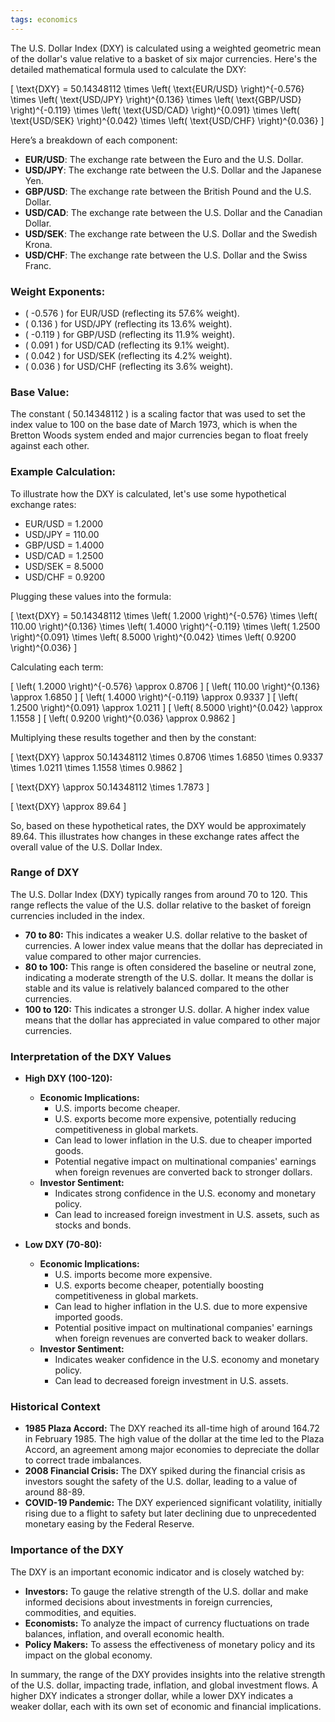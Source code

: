 ```yaml
---
tags: economics
---
```



The U.S. Dollar Index (DXY) is calculated using a weighted geometric mean of the dollar's value relative to a basket of six major currencies. Here's the detailed mathematical formula used to calculate the DXY:

\[ \text{DXY} = 50.14348112 \times \left( \text{EUR/USD} \right)^{-0.576} \times \left( \text{USD/JPY} \right)^{0.136} \times \left( \text{GBP/USD} \right)^{-0.119} \times \left( \text{USD/CAD} \right)^{0.091} \times \left( \text{USD/SEK} \right)^{0.042} \times \left( \text{USD/CHF} \right)^{0.036} \]

Here’s a breakdown of each component:

- **EUR/USD**: The exchange rate between the Euro and the U.S. Dollar.
- **USD/JPY**: The exchange rate between the U.S. Dollar and the Japanese Yen.
- **GBP/USD**: The exchange rate between the British Pound and the U.S. Dollar.
- **USD/CAD**: The exchange rate between the U.S. Dollar and the Canadian Dollar.
- **USD/SEK**: The exchange rate between the U.S. Dollar and the Swedish Krona.
- **USD/CHF**: The exchange rate between the U.S. Dollar and the Swiss Franc.

### Weight Exponents:

- \( -0.576 \) for EUR/USD (reflecting its 57.6% weight).
- \( 0.136 \) for USD/JPY (reflecting its 13.6% weight).
- \( -0.119 \) for GBP/USD (reflecting its 11.9% weight).
- \( 0.091 \) for USD/CAD (reflecting its 9.1% weight).
- \( 0.042 \) for USD/SEK (reflecting its 4.2% weight).
- \( 0.036 \) for USD/CHF (reflecting its 3.6% weight).

### Base Value:

The constant \( 50.14348112 \) is a scaling factor that was used to set the index value to 100 on the base date of March 1973, which is when the Bretton Woods system ended and major currencies began to float freely against each other.

### Example Calculation:

To illustrate how the DXY is calculated, let's use some hypothetical exchange rates:

- EUR/USD = 1.2000
- USD/JPY = 110.00
- GBP/USD = 1.4000
- USD/CAD = 1.2500
- USD/SEK = 8.5000
- USD/CHF = 0.9200

Plugging these values into the formula:

\[ \text{DXY} = 50.14348112 \times \left( 1.2000 \right)^{-0.576} \times \left( 110.00 \right)^{0.136} \times \left( 1.4000 \right)^{-0.119} \times \left( 1.2500 \right)^{0.091} \times \left( 8.5000 \right)^{0.042} \times \left( 0.9200 \right)^{0.036} \]

Calculating each term:

\[ \left( 1.2000 \right)^{-0.576} \approx 0.8706 \]
\[ \left( 110.00 \right)^{0.136} \approx 1.6850 \]
\[ \left( 1.4000 \right)^{-0.119} \approx 0.9337 \]
\[ \left( 1.2500 \right)^{0.091} \approx 1.0211 \]
\[ \left( 8.5000 \right)^{0.042} \approx 1.1558 \]
\[ \left( 0.9200 \right)^{0.036} \approx 0.9862 \]

Multiplying these results together and then by the constant:

\[ \text{DXY} \approx 50.14348112 \times 0.8706 \times 1.6850 \times 0.9337 \times 1.0211 \times 1.1558 \times 0.9862 \]

\[ \text{DXY} \approx 50.14348112 \times 1.7873 \]

\[ \text{DXY} \approx 89.64 \]

So, based on these hypothetical rates, the DXY would be approximately 89.64. This illustrates how changes in these exchange rates affect the overall value of the U.S. Dollar Index.

### Range of DXY

The U.S. Dollar Index (DXY) typically ranges from around 70 to 120. This range reflects the value of the U.S. dollar relative to the basket of foreign currencies included in the index.

- **70 to 80:** This indicates a weaker U.S. dollar relative to the basket of currencies. A lower index value means that the dollar has depreciated in value compared to other major currencies.
- **80 to 100:** This range is often considered the baseline or neutral zone, indicating a moderate strength of the U.S. dollar. It means the dollar is stable and its value is relatively balanced compared to the other currencies.
- **100 to 120:** This indicates a stronger U.S. dollar. A higher index value means that the dollar has appreciated in value compared to other major currencies.

### Interpretation of the DXY Values

- **High DXY (100-120):**
  - **Economic Implications:**
    - U.S. imports become cheaper.
    - U.S. exports become more expensive, potentially reducing competitiveness in global markets.
    - Can lead to lower inflation in the U.S. due to cheaper imported goods.
    - Potential negative impact on multinational companies' earnings when foreign revenues are converted back to stronger dollars.
  - **Investor Sentiment:**
    - Indicates strong confidence in the U.S. economy and monetary policy.
    - Can lead to increased foreign investment in U.S. assets, such as stocks and bonds.

- **Low DXY (70-80):**
  - **Economic Implications:**
    - U.S. imports become more expensive.
    - U.S. exports become cheaper, potentially boosting competitiveness in global markets.
    - Can lead to higher inflation in the U.S. due to more expensive imported goods.
    - Potential positive impact on multinational companies' earnings when foreign revenues are converted back to weaker dollars.
  - **Investor Sentiment:**
    - Indicates weaker confidence in the U.S. economy and monetary policy.
    - Can lead to decreased foreign investment in U.S. assets.

### Historical Context

- **1985 Plaza Accord:** The DXY reached its all-time high of around 164.72 in February 1985. The high value of the dollar at the time led to the Plaza Accord, an agreement among major economies to depreciate the dollar to correct trade imbalances.
- **2008 Financial Crisis:** The DXY spiked during the financial crisis as investors sought the safety of the U.S. dollar, leading to a value of around 88-89.
- **COVID-19 Pandemic:** The DXY experienced significant volatility, initially rising due to a flight to safety but later declining due to unprecedented monetary easing by the Federal Reserve.

### Importance of the DXY

The DXY is an important economic indicator and is closely watched by:
- **Investors:** To gauge the relative strength of the U.S. dollar and make informed decisions about investments in foreign currencies, commodities, and equities.
- **Economists:** To analyze the impact of currency fluctuations on trade balances, inflation, and overall economic health.
- **Policy Makers:** To assess the effectiveness of monetary policy and its impact on the global economy.

In summary, the range of the DXY provides insights into the relative strength of the U.S. dollar, impacting trade, inflation, and global investment flows. A higher DXY indicates a stronger dollar, while a lower DXY indicates a weaker dollar, each with its own set of economic and financial implications.